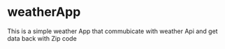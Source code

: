 # weatherApp
This is a simple weather App that commubicate with weather Api and get data back with Zip code
